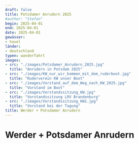 ```yaml
---
draft: false
title: Potsdamer Anrudern 2025
#author: "Stefan"
begin: 2025-04-01
end: 2025-04-01
date: 2025-04-01
gewässer:
- havel
länder:
- deutschland
typen: wanderfahrt
images:
- src: "./images/Potsdamer_Anrudern_2025.jpg"
  title: "Anrudern in Potsdam 2025"
- src: "./images/KW_nur_wir_kommen_mit_dem_ruderboot.jpg"
  title: "Ruderverein KW unser Boot"
- src: "./images/Vorstand_auf_dem_Weg_nach_KW_2025.jpg"
  title: "Vorstand im Boot"
- src: "./images/Vorstandssitzung_KW.jpg"
  title: "Vorstandssitzung LRV Brandenburg"
- src: "./images/Vorstandssitzung_KW1.jpg"
  title: "Vorstand bei der Tagung"
title: Werder + Potsdamer Anrudern
---
```


# Werder + Potsdamer Anrudern

